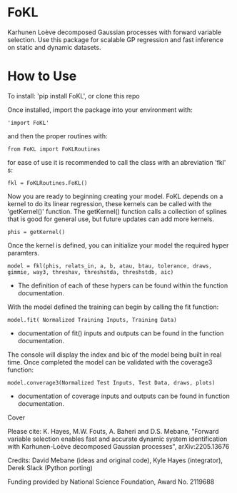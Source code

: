 # FoKL
Karhunen Loève decomposed Gaussian processes with forward variable
selection. Use this package for scalable GP regression and fast
inference on static and dynamic datasets.

# How to Use
To install: 'pip install FoKL', or clone this repo

Once installed, import the package into your environment with:
```
'import FoKL'
```
 and then the proper routines with:
 ```
 from FoKL import FoKLRoutines
```
for ease of use it is recommended to call the class with an abreviation 'fkl' s:
```
fkl = FoKLRoutines.FoKL()
```
Now you are ready to beginning creating your model. FoKL depends on a kernel to do its linear regression, these kernels can be called with the 'getKernel()' function. 
The getKernel() function calls a collection of splines that is good for general use, but future updates can add more kernels.
```
phis = getKernel()
```
Once the kernel is defined, you can initialize your model the required hyper paramters.
```
model = fkl(phis, relats_in, a, b, atau, btau, tolerance, draws, gimmie, way3, threshav, threshstda, threshstdb, aic)
```
- The definition of each of these hypers can be found within the function documentation.

With the model defined the training can begin by calling the fit function:
```
model.fit( Normalized Training Inputs, Training Data)
```
- documentation of fit() inputs and outputs can be found in the function documentation.

The console will display the index and bic of the model being built in real time.
Once completed the model can be validated with the coverage3 function:
```
model.converage3(Normalized Test Inputs, Test Data, draws, plots)
```
- documentation of coverage inputs and outputs can be found in function documentation.


Cover

Please cite: K. Hayes, M.W. Fouts, A. Baheri and
D.S. Mebane, "Forward variable selection enables fast and accurate
dynamic system identification with Karhunen-Loève decomposed Gaussian
processes", arXiv:2205.13676

Credits: David Mebane (ideas and original code), Kyle Hayes
(integrator), Derek Slack (Python porting)

Funding provided by National Science Foundation, Award No. 2119688


